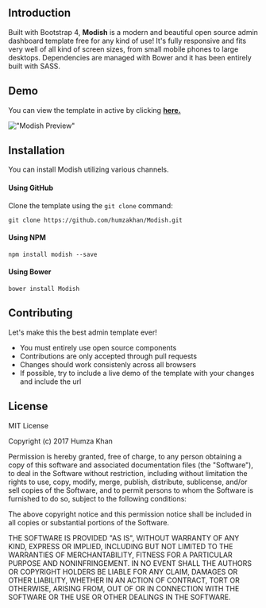## Introduction
Built with Bootstrap 4, **Modish** is a modern and beautiful open source admin dashboard template free for any kind of use! It's fully responsive and fits very well of all kind of screen sizes, from small mobile phones to large desktops. Dependencies are managed with Bower and it has been entirely built with SASS. 

## Demo 
You can view the template in active by clicking **[here.](https://humzakhan.net/demo/Modish/index.html)**

!["Modish Preview"](http://i.imgur.com/dCxRnXy.jpg)

## Installation
You can install Modish utilizing various channels.

#### Using GitHub
Clone the template using the `git clone` command:
```
git clone https://github.com/humzakhan/Modish.git
```

#### Using NPM
```
npm install modish --save
```

#### Using Bower
```
bower install Modish
```

## Contributing

Let's make this the best admin template ever!

- You must entirely use open source components
- Contributions are only accepted through pull requests
- Changes should work consistenly across all browsers
- If possible, try to include a live demo of the template with your changes and include the url

## License

MIT License

Copyright (c) 2017 Humza Khan

Permission is hereby granted, free of charge, to any person obtaining a copy
of this software and associated documentation files (the "Software"), to deal
in the Software without restriction, including without limitation the rights
to use, copy, modify, merge, publish, distribute, sublicense, and/or sell
copies of the Software, and to permit persons to whom the Software is
furnished to do so, subject to the following conditions:

The above copyright notice and this permission notice shall be included in all
copies or substantial portions of the Software.

THE SOFTWARE IS PROVIDED "AS IS", WITHOUT WARRANTY OF ANY KIND, EXPRESS OR
IMPLIED, INCLUDING BUT NOT LIMITED TO THE WARRANTIES OF MERCHANTABILITY,
FITNESS FOR A PARTICULAR PURPOSE AND NONINFRINGEMENT. IN NO EVENT SHALL THE
AUTHORS OR COPYRIGHT HOLDERS BE LIABLE FOR ANY CLAIM, DAMAGES OR OTHER
LIABILITY, WHETHER IN AN ACTION OF CONTRACT, TORT OR OTHERWISE, ARISING FROM,
OUT OF OR IN CONNECTION WITH THE SOFTWARE OR THE USE OR OTHER DEALINGS IN THE
SOFTWARE.

